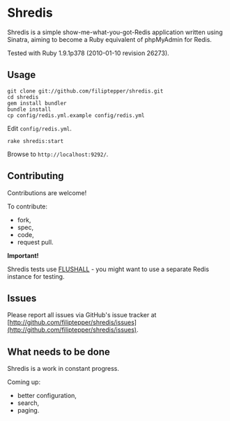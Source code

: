 Shredis
=======

Shredis is a simple show-me-what-you-got-Redis application written using Sinatra, aiming to become a Ruby equivalent of phpMyAdmin for Redis.

Tested with Ruby 1.9.1p378 (2010-01-10 revision 26273).

Usage
-----

    git clone git://github.com/filiptepper/shredis.git
    cd shredis
    gem install bundler
    bundle install
    cp config/redis.yml.example config/redis.yml

Edit `config/redis.yml`.

    rake shredis:start

Browse to `http://localhost:9292/`.

Contributing
------------

Contributions are welcome!

To contribute:

* fork,
* spec,
* code,
* request pull.

**Important!**

Shredis tests use [FLUSHALL](http://code.google.com/p/redis/wiki/FlushallCommand) - you might want to use a separate Redis instance for testing.

Issues
------

Please report all issues via GitHub's issue tracker at [http://github.com/filiptepper/shredis/issues](http://github.com/filiptepper/shredis/issues).

What needs to be done
---------------------

Shredis is a work in constant progress.

Coming up:

* better configuration,
* search,
* paging.